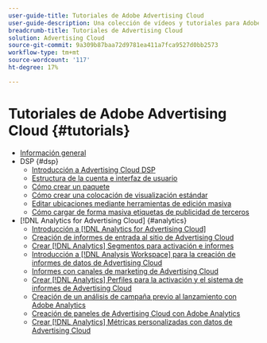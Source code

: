 ```yaml
---
user-guide-title: Tutoriales de Adobe Advertising Cloud
user-guide-description: Una colección de vídeos y tutoriales para Adobe Advertising Cloud.
breadcrumb-title: Tutoriales de Advertising Cloud
solution: Advertising Cloud
source-git-commit: 9a309b87baa72d9781ea411a7fca9527d0bb2573
workflow-type: tm+mt
source-wordcount: '117'
ht-degree: 17%

---
```



# Tutoriales de Adobe Advertising Cloud {#tutorials}

+ [Información general](overview.md)
+ DSP {#dsp}
   + [Introducción a Advertising Cloud DSP](/help/dsp/intro.md)
   + [Estructura de la cuenta e interfaz de usuario](/help/dsp/ui.md)
   + [Cómo crear un paquete](/help/dsp/package-create.md)
   + [Cómo crear una colocación de visualización estándar](/help/dsp/placement-create.md)
   + [Editar ubicaciones mediante herramientas de edición masiva](/help/dsp/bulk-edit-placement-tools.md)
   + [Cómo cargar de forma masiva etiquetas de publicidad de terceros](/help/dsp/bulk-upload-third-party-ad-tags.md)
+ [!DNL Analytics for Advertising Cloud] {#analytics}
   + [Introducción a [!DNL Analytics for Advertising Cloud]](/help/integrations/analytics/intro-a4adc.md)
   + [Creación de informes de entrada al sitio de Advertising Cloud](/help/integrations/analytics/analytics-site-entry-a4adc.md)
   + [Crear [!DNL Analytics] Segmentos para activación e informes](/help/integrations/analytics/analytics-segments-a4adc.md)
   + [Introducción a [!DNL Analysis Workspace] para la creación de informes de datos de Advertising Cloud](/help/integrations/analytics/analytics-analysis-workspace-a4adc.md)
   + [Informes con canales de marketing de Advertising Cloud](/help/integrations/analytics/analytics-reporting-a4adc.md)
   + [Crear [!DNL Analytics] Perfiles para la activación y el sistema de informes de Advertising Cloud](/help/integrations/analytics/analytics-profiles-a4adc.md)
   + [Creación de un análisis de campaña previo al lanzamiento con Adobe Analytics](/help/integrations/analytics/analytics-pre-launch-a4adc.md)
   + [Creación de paneles de Advertising Cloud con Adobe Analytics](/help/integrations/analytics/analytics-dashboards-a4adc.md)
   + [Crear [!DNL Analytics] Métricas personalizadas con datos de Advertising Cloud](/help/integrations/analytics/analytics-custom-metrics-a4adc.md)

<!-- Add to DSP chapter once the videos are complete:
  + [How to Create a Placement](/help/dsp/placement-create.md)
  + [Placement Targeting Capabilities](/help/dsp/placement-targeting.md)
  + [Audience Libraries and Applying Behavioral Targeting](/help/dsp/audience-libraries.md)
-->

<!-- If I move the "Analytics for Advertising Cloud chapter into a larger Integrations chapter, then I'll need to set up redirects by copying a CSV file into this repo and populating it for those legacy file names. -->
